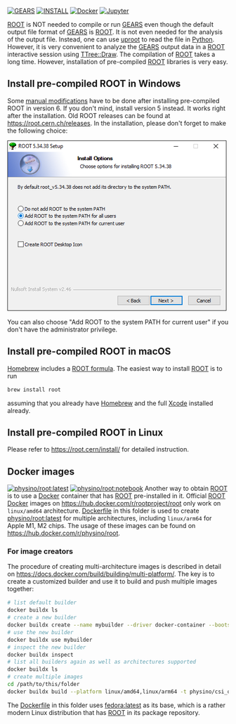 [![GEARS](https://img.shields.io/badge/GEARS-Home-blue?style=flat)](../..)
[![INSTALL](https://img.shields.io/badge/Get-GEARS-red?style=flat)](..)
[![Docker](https://img.shields.io/badge/Docker-images-orange?style=flat)](#docker-images)
[![Jupyter](https://img.shields.io/badge/Jupyter-notebook-green?style=flat)](notebook)

[ROOT][] is NOT needed to compile or run [GEARS][] even though the default output file format of [GEARS][] is [ROOT][]. It is not even needed for the analysis of the output file. Instead, one can use [uproot][] to read the file in [Python][]. However, it is very convenient to analyze the [GEARS][] output data in a [ROOT][] interactive session using [TTree::Draw](tutorials/output/#data-analysis). The compilation of [ROOT][] takes a long time. However, installation of pre-compiled [ROOT][] libraries is very easy.

## Install pre-compiled ROOT in Windows
Some [manual modifications](https://root-forum.cern.ch/t/windows-install-issue-with-root-version-618-02/35773/7) have to be done after installing pre-compiled ROOT in version 6. If you don't mind, install version 5 instead. It works right after the installation. Old ROOT releases can be found at <https://root.cern.ch/releases>. In the installation, please don't forget to make the following choice:

![winrootpath](winrootpath.png)

You can also choose "Add ROOT to the system PATH for current user" if you don't have the administrator privilege.

## Install pre-compiled ROOT in macOS

[Homebrew][] includes a [ROOT formula](https://formulae.brew.sh/formula/root). The easiest way to install [ROOT][] is to run

```sh
brew install root
```

assuming that you already have [Homebrew][] and the full [Xcode][] installed already.

## Install pre-compiled ROOT in Linux
Please refer to <https://root.cern/install/> for detailed instruction.

## Docker images
[![physino/root:latest](https://img.shields.io/badge/GEARS-Home-blue?style=flat)](../..)
[![physino/root:notebook](https://img.shields.io/badge/Get-GEARS-red?style=flat)](..)
Another way to obtain [ROOT][] is to use a [Docker][] container that has [ROOT][] pre-installed in it. Official [ROOT][] [Docker][] images on <https://hub.docker.com/r/rootproject/root> only work on `linux/amd64` architecture. [Dockerfile](Dockerfile) in this folder is used to create [physino/root:latest][] for multiple architectures, including `linux/arm64` for Apple M1, M2 chips. The usage of these images can be found on <https://hub.docker.com/r/physino/root>.

### For image creators
The procedure of creating multi-architecture images is described in detail on <https://docs.docker.com/build/building/multi-platform/>. The key is to create a customized builder and use it to build and push multiple images together:

```sh
# list default builder
docker buildx ls
# create a new builder
docker buildx create --name mybuilder --driver docker-container --bootstrap
# use the new builder
docker buildx use mybuilder
# inspect the new builder
docker buildx inspect
# list all builders again as well as architectures supported
docker buildx ls
# create multiple images
cd /path/to/this/folder
docker buildx build --platform linux/amd64,linux/arm64 -t physino/csi_qf_data_release:latest --push .
```

The [Dockerfile](Dockerfile) in this folder uses [fedora:latest][] as its base, which is a rather modern Linux distribution that has [ROOT][] in its package repository.

[ROOT]: https://root.cern.ch
[GEARS]: ../..
[uproot]: https://pypi.org/project/uproot
[Python]: https://www.python.org/
[Homebrew]: https://brew.sh
[Xcode]: https://developer.apple.com/xcode
[Docker]: https://www.docker.com
[physino/root:latest]: https://hub.docker.com/r/physino/root
[fedora:latest]: https://hub.docker.com/_/fedora
